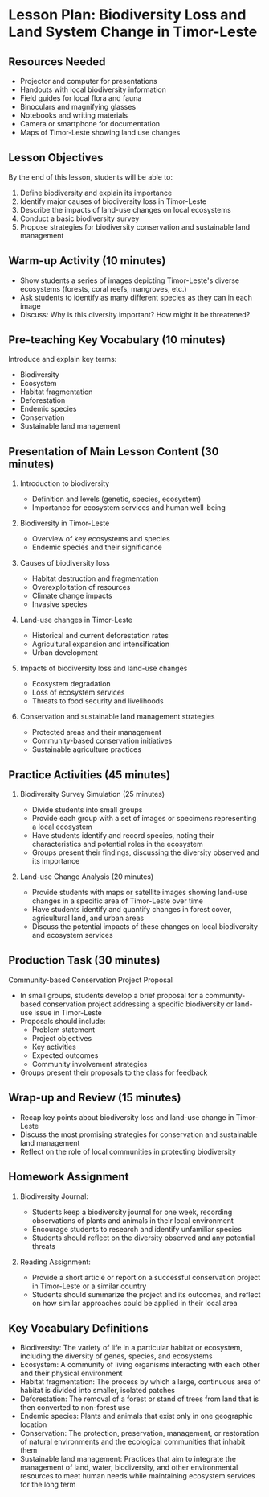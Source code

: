 # Lesson Plan: Biodiversity Loss and Land System Change in Timor-Leste

## Resources Needed

- Projector and computer for presentations
- Handouts with local biodiversity information
- Field guides for local flora and fauna
- Binoculars and magnifying glasses
- Notebooks and writing materials
- Camera or smartphone for documentation
- Maps of Timor-Leste showing land use changes

## Lesson Objectives

By the end of this lesson, students will be able to:
1. Define biodiversity and explain its importance
2. Identify major causes of biodiversity loss in Timor-Leste
3. Describe the impacts of land-use changes on local ecosystems
4. Conduct a basic biodiversity survey
5. Propose strategies for biodiversity conservation and sustainable land management

## Warm-up Activity (10 minutes)

- Show students a series of images depicting Timor-Leste's diverse ecosystems (forests, coral reefs, mangroves, etc.)
- Ask students to identify as many different species as they can in each image
- Discuss: Why is this diversity important? How might it be threatened?

## Pre-teaching Key Vocabulary (10 minutes)

Introduce and explain key terms:
- Biodiversity
- Ecosystem
- Habitat fragmentation
- Deforestation
- Endemic species
- Conservation
- Sustainable land management

## Presentation of Main Lesson Content (30 minutes)

1. Introduction to biodiversity
   - Definition and levels (genetic, species, ecosystem)
   - Importance for ecosystem services and human well-being

2. Biodiversity in Timor-Leste
   - Overview of key ecosystems and species
   - Endemic species and their significance

3. Causes of biodiversity loss
   - Habitat destruction and fragmentation
   - Overexploitation of resources
   - Climate change impacts
   - Invasive species

4. Land-use changes in Timor-Leste
   - Historical and current deforestation rates
   - Agricultural expansion and intensification
   - Urban development

5. Impacts of biodiversity loss and land-use changes
   - Ecosystem degradation
   - Loss of ecosystem services
   - Threats to food security and livelihoods

6. Conservation and sustainable land management strategies
   - Protected areas and their management
   - Community-based conservation initiatives
   - Sustainable agriculture practices

## Practice Activities (45 minutes)

1. Biodiversity Survey Simulation (25 minutes)
   - Divide students into small groups
   - Provide each group with a set of images or specimens representing a local ecosystem
   - Have students identify and record species, noting their characteristics and potential roles in the ecosystem
   - Groups present their findings, discussing the diversity observed and its importance

2. Land-use Change Analysis (20 minutes)
   - Provide students with maps or satellite images showing land-use changes in a specific area of Timor-Leste over time
   - Have students identify and quantify changes in forest cover, agricultural land, and urban areas
   - Discuss the potential impacts of these changes on local biodiversity and ecosystem services

## Production Task (30 minutes)

Community-based Conservation Project Proposal
- In small groups, students develop a brief proposal for a community-based conservation project addressing a specific biodiversity or land-use issue in Timor-Leste
- Proposals should include:
  * Problem statement
  * Project objectives
  * Key activities
  * Expected outcomes
  * Community involvement strategies
- Groups present their proposals to the class for feedback

## Wrap-up and Review (15 minutes)

- Recap key points about biodiversity loss and land-use change in Timor-Leste
- Discuss the most promising strategies for conservation and sustainable land management
- Reflect on the role of local communities in protecting biodiversity

## Homework Assignment

1. Biodiversity Journal:
   - Students keep a biodiversity journal for one week, recording observations of plants and animals in their local environment
   - Encourage students to research and identify unfamiliar species
   - Students should reflect on the diversity observed and any potential threats

2. Reading Assignment:
   - Provide a short article or report on a successful conservation project in Timor-Leste or a similar country
   - Students should summarize the project and its outcomes, and reflect on how similar approaches could be applied in their local area

## Key Vocabulary Definitions

- Biodiversity: The variety of life in a particular habitat or ecosystem, including the diversity of genes, species, and ecosystems
- Ecosystem: A community of living organisms interacting with each other and their physical environment
- Habitat fragmentation: The process by which a large, continuous area of habitat is divided into smaller, isolated patches
- Deforestation: The removal of a forest or stand of trees from land that is then converted to non-forest use
- Endemic species: Plants and animals that exist only in one geographic location
- Conservation: The protection, preservation, management, or restoration of natural environments and the ecological communities that inhabit them
- Sustainable land management: Practices that aim to integrate the management of land, water, biodiversity, and other environmental resources to meet human needs while maintaining ecosystem services for the long term